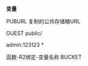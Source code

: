 **变量**


PUBURL           复制的公共存储桶URL


GUEST            public/


admin:123123      *


函数-R2绑定-变量名称 BUCKET
